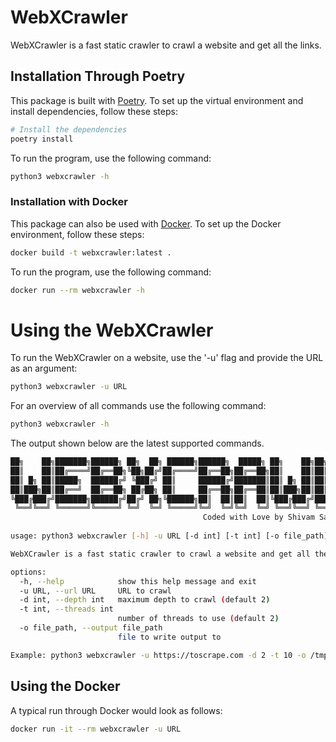 # WebXCrawler

WebXCrawler is a fast static crawler to crawl a website and get all the links.

## Installation Through Poetry
This package is built with [Poetry](https://python-poetry.org/). To set up the virtual environment and install dependencies, follow these steps:

```bash
# Install the dependencies
poetry install
```

To run the program, use the following command:

```bash
python3 webxcrawler -h
```

### Installation with Docker
This package can also be used with [Docker](https://www.docker.com/). To set up the Docker environment, follow these steps:

```bash
docker build -t webxcrawler:latest .
```

To run the program, use the following command:

```bash
docker run --rm webxcrawler -h
```

# Using the WebXCrawler
To run the WebXCrawler on a website, use the '-u' flag and provide the URL as an argument:
```bash
python3 webxcrawler -u URL
```

For an overview of all commands use the following command:

```bash
python3 webxcrawler -h
```

The output shown below are the latest supported commands.

```bash
██╗    ██╗███████╗██████╗ ██╗  ██╗ ██████╗██████╗  █████╗ ██╗    ██╗██╗     ███████╗██████╗ 
██║    ██║██╔════╝██╔══██╗╚██╗██╔╝██╔════╝██╔══██╗██╔══██╗██║    ██║██║     ██╔════╝██╔══██╗
██║ █╗ ██║█████╗  ██████╔╝ ╚███╔╝ ██║     ██████╔╝███████║██║ █╗ ██║██║     █████╗  ██████╔╝
██║███╗██║██╔══╝  ██╔══██╗ ██╔██╗ ██║     ██╔══██╗██╔══██║██║███╗██║██║     ██╔══╝  ██╔══██╗
╚███╔███╔╝███████╗██████╔╝██╔╝ ██╗╚██████╗██║  ██║██║  ██║╚███╔███╔╝███████╗███████╗██║  ██║
 ╚══╝╚══╝ ╚══════╝╚═════╝ ╚═╝  ╚═╝ ╚═════╝╚═╝  ╚═╝╚═╝  ╚═╝ ╚══╝╚══╝ ╚══════╝╚══════╝╚═╝  ╚═╝
                                           Coded with Love by Shivam Saraswat (@cybersapien)
                                                                                                                                                                                            
usage: python3 webxcrawler [-h] -u URL [-d int] [-t int] [-o file_path]

WebXCrawler is a fast static crawler to crawl a website and get all the links.

options:
  -h, --help            show this help message and exit
  -u URL, --url URL     URL to crawl
  -d int, --depth int   maximum depth to crawl (default 2)
  -t int, --threads int
                        number of threads to use (default 2)
  -o file_path, --output file_path
                        file to write output to

Example: python3 webxcrawler -u https://toscrape.com -d 2 -t 10 -o /tmp/toscrape
```
## Using the Docker

A typical run through Docker would look as follows:

```bash
docker run -it --rm webxcrawler -u URL
```
